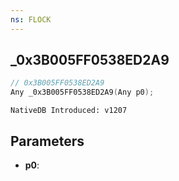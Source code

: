 ```yaml
---
ns: FLOCK
---
```

## _0x3B005FF0538ED2A9

```c
// 0x3B005FF0538ED2A9
Any _0x3B005FF0538ED2A9(Any p0);
```

```
NativeDB Introduced: v1207
```

## Parameters
* **p0**:
